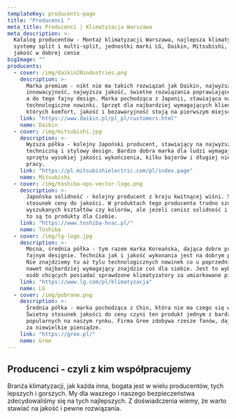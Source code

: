 ```yaml
---
templateKey: producents-page
title: "Producenci "
meta_title: Producenci | Klimatyzacja Warszawa
meta_description: >-
  Katalog producentów - Montaż klimatyzacji Warszawa, najlepsza klimatyzacja,
  systemy split i multi-split, jednostki marki LG, Daikin, Mitsubishi, najwyższa
  jakość w dobrej cenie
bigImage: ""
producents:
  - cover: /img/daikin20industries.png
    description: >-
      Marka premium - nikt nie ma takich rozwiązań jak Daikin, najwyższa
      innowacyjność, najwyższa jakość, świetne rozwiązania poprawiające komfort
      a do tego fajny design. Marka pochodząca z Japonii, stawiająca na jakość i
      technologiczne nowinki. Sprzęt dla najbardziej wymagających klientów, dla
      których komfort, jakość i bezawaryjność stoją na pierwszym miejscu.
    link: "https://www.daikin.pl/pl_pl/customers.html"
    name: Daikin
  - cover: /img/mitsubishi.jpg
    description: >-
      Wyższa półka - kolejny Japoński producent, stawiający na najwyższą jakość
      techniczną i stylowy design. Bardzo dobra marka dla ludzi wymagających od
      sprzętu wysokiej jakości wykończenia, kilku bajerów i długiej niezawodnej
      pracy.
    link: "https://pl.mitsubishielectric.com/pl/index.page"
    name: Mitsubishi
  - cover: /img/toshiba-eps-vector-logo.png
    description: >-
      Japońska solidność - kolejny producent z kraju kwitnącej wiśni. Świetny
      stosunek ceny do jakości. W produktach tego producenta trudno szukać
      wyszukanych kształtów czy kolorów, ale jeżeli cenisz solidność i technikę
      to są to produkty dla Ciebie.
    link: "https://www.toshiba-hvac.pl/"
    name: Toshiba
  - cover: /img/lg-logo.jpg
    description: >-
      Mocna, średnia półka - tym razem marka Koreańska, dająca dobre produkty o
      fajnym designie. Technika jak i jakość wykonania jest na dobrym poziomie.
      Nie znajdziemy tu aż tylu technologicznych nowinek co u poprzedników, ale
      nawet najbardziej wymagający znajdzie coś dla siebie. Jest to wybór dla
      osób chcących posiadać sprawdzone klimatyzatory za umiarkowane pieniądze.
    link: "https://www.lg.com/pl/klimatyzacja"
    name: LG
  - cover: /img/pobrane.png
    description: >-
      Średnia półka - marka pochodząca z Chin, która nie ma czego się wstydzić.
      Świetny stosunek jakości do ceny czyni ten produkt jednym z bardziej
      popularnych na naszym rynku. Firma Gree zdobywa rzesze fanów, dając dużo
      za niewielkie pieniądze.
    link: "https://gree.pl/"
    name: Gree
---
```


## Producenci - czyli z kim współpracujemy

Branża klimatyzacji, jak każda inna, bogata jest w wielu producentów, tych lepszych i gorszych. My dla waszego i naszego bezpieczeństwa zdecydowaliśmy się na tych najlepszych. Z doświadczenia wiemy, że warto stawiać na jakość i pewne rozwiązania.
